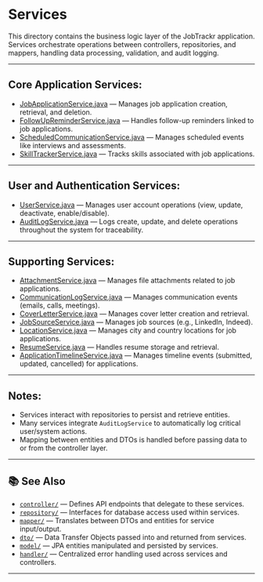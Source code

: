 # Services

This directory contains the business logic layer of the JobTrackr application.  
Services orchestrate operations between controllers, repositories, and mappers, handling data processing, validation, and audit logging.

---

## Core Application Services:

- [JobApplicationService.java](./JobApplicationService.java) — Manages job application creation, retrieval, and deletion.
- [FollowUpReminderService.java](./FollowUpReminderService.java) — Handles follow-up reminders linked to job applications.
- [ScheduledCommunicationService.java](./ScheduledCommunicationService.java) — Manages scheduled events like interviews and assessments.
- [SkillTrackerService.java](./SkillTrackerService.java) — Tracks skills associated with job applications.

---

## User and Authentication Services:

- [UserService.java](./UserService.java) — Manages user account operations (view, update, deactivate, enable/disable).
- [AuditLogService.java](./AuditLogService.java) — Logs create, update, and delete operations throughout the system for traceability.

---

## Supporting Services:

- [AttachmentService.java](./AttachmentService.java) — Manages file attachments related to job applications.
- [CommunicationLogService.java](./CommunicationLogService.java) — Manages communication events (emails, calls, meetings).
- [CoverLetterService.java](./CoverLetterService.java) — Manages cover letter creation and retrieval.
- [JobSourceService.java](./JobSourceService.java) — Manages job sources (e.g., LinkedIn, Indeed).
- [LocationService.java](./LocationService.java) — Manages city and country locations for job applications.
- [ResumeService.java](./ResumeService.java) — Handles resume storage and retrieval.
- [ApplicationTimelineService.java](./ApplicationTimelineService.java) — Manages timeline events (submitted, updated, cancelled) for applications.

---

## Notes:
- Services interact with repositories to persist and retrieve entities.
- Many services integrate `AuditLogService` to automatically log critical user/system actions.
- Mapping between entities and DTOs is handled before passing data to or from the controller layer.

---

## 📚 See Also

- [`controller/`](../controller/README.md) — Defines API endpoints that delegate to these services.
- [`repository/`](../repository/README.md) — Interfaces for database access used within services.
- [`mapper/`](../mapper/README.md) — Translates between DTOs and entities for service input/output.
- [`dto/`](../dto/README.md) — Data Transfer Objects passed into and returned from services.
- [`model/`](../model/README.md) — JPA entities manipulated and persisted by services.
- [`handler/`](../handler/README.md) — Centralized error handling used across services and controllers.

---